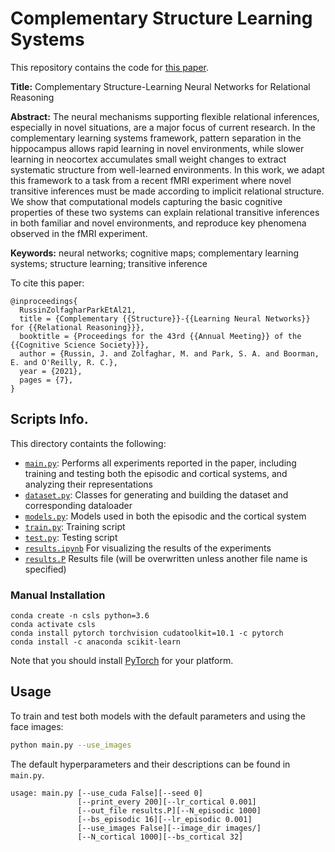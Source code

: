 # Complementary Structure Learning Systems

This repository contains the code for [this paper](https://arxiv.org/abs/2105.08944).

**Title:** Complementary Structure-Learning Neural Networks for Relational Reasoning

**Abstract:** The neural mechanisms supporting flexible relational inferences, especially in novel situations, are a major focus of current research. In the complementary learning systems framework, pattern separation in the hippocampus allows rapid learning in novel environments, while slower learning in neocortex accumulates small weight changes to extract systematic structure from well-learned environments. In this work, we adapt this framework to a task from a recent fMRI experiment where novel transitive inferences must be made according to implicit relational structure. We show that computational models capturing the basic cognitive properties of these two systems can explain relational transitive inferences in both familiar and novel environments, and reproduce key phenomena observed in the fMRI experiment.

**Keywords:**
neural networks; cognitive maps; complementary learning systems; structure learning; transitive inference

To cite this paper:
```
@inproceedings{
  RussinZolfagharParkEtAl21,
  title = {Complementary {{Structure}}-{{Learning Neural Networks}} for {{Relational Reasoning}}},
  booktitle = {Proceedings for the 43rd {{Annual Meeting}} of the {{Cognitive Science Society}}},
  author = {Russin, J. and Zolfaghar, M. and Park, S. A. and Boorman, E. and O'Reilly, R. C.},
  year = {2021},
  pages = {7},
}
```



## Scripts Info.
This directory containts the following:
- [`main.py`](main.py): Performs all experiments reported in the paper, including training and testing both the episodic and cortical systems, and analyzing their representations
- [`dataset.py`](dataset.py): Classes for generating and building the dataset and corresponding dataloader
- [`models.py`](models.py): Models used in both the episodic and the cortical system
- [`train.py`](train.py): Training script
- [`test.py`](test.py): Testing script 
- [`results.ipynb`](results.ipynb) For visualizing the results of the experiments
- [`results.P`](results.P) Results file (will be overwritten unless another file name is specified)

<!-- ## Installation
### Conda (Recommended)

If you are using conda, you can create a `csls` environment with all the dependencies by running: -->

<!-- ```
git clone https://github.com/MaryZolfaghar/ComplementaryStructureLearningSystems
cd ComplementaryStructureLearningSystems
conda env create -f environment.yaml
source activate csls
```


(ToDo: check if this is necessary)
Then, execute the following command to installs the repository in editable mode.

```
pip install --editable .
``` -->


### Manual Installation
```
conda create -n csls python=3.6
conda activate csls
conda install pytorch torchvision cudatoolkit=10.1 -c pytorch
conda install -c anaconda scikit-learn 
```
Note that you should install [PyTorch](http://pytorch.org/) for your platform.

## Usage
To train and test both models with the default parameters and using the face images:
```bash
python main.py --use_images
```
The default hyperparameters and their descriptions can be found in `main.py`.

```
usage: main.py [--use_cuda False][--seed 0]
               [--print_every 200][--lr_cortical 0.001]
               [--out_file results.P][--N_episodic 1000]
               [--bs_episodic 16][--lr_episodic 0.001]
               [--use_images False][--image_dir images/]
               [--N_cortical 1000][--bs_cortical 32]               
```
